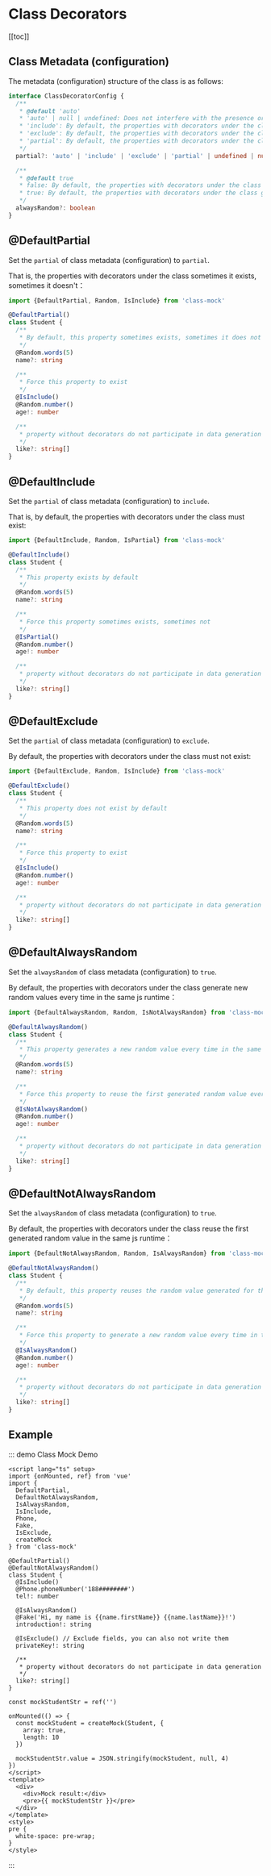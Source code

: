 # Class Decorators

[[toc]]

## Class Metadata (configuration)

The metadata (configuration) structure of the class is as follows:

```ts
interface ClassDecoratorConfig {
  /**
   * @default 'auto'
   * 'auto' | null | undefined: Does not interfere with the presence or absence of class properties.
   * 'include': By default, the properties with decorators under the class must exist
   * 'exclude': By default, the properties with decorators under the class must not exist
   * 'partial': By default, the properties with decorators under the class sometimes it exists, sometimes it doesn't
   */
  partial?: 'auto' | 'include' | 'exclude' | 'partial' | undefined | null

  /**
   * @default true
   * false: By default, the properties with decorators under the class reuse the first generated random value in the same js runtime
   * true: By default, the properties with decorators under the class generate new random values every time in the same js runtime
   */
  alwaysRandom?: boolean
}
```

## @DefaultPartial

Set the `partial` of class metadata (configuration) to `partial`.

That is, the properties with decorators under the class sometimes it exists, sometimes it doesn't：

```ts
import {DefaultPartial, Random, IsInclude} from 'class-mock'

@DefaultPartial()
class Student {
  /**
   * By default, this property sometimes exists, sometimes it does not exist
   */
  @Random.words(5)
  name?: string

  /**
   * Force this property to exist
   */
  @IsInclude()
  @Random.number()
  age!: number

  /**
   * property without decorators do not participate in data generation
   */
  like?: string[]
}
```

## @DefaultInclude

Set the `partial` of class metadata (configuration) to `include`.

That is, by default, the properties with decorators under the class must exist:

```ts
import {DefaultInclude, Random, IsPartial} from 'class-mock'

@DefaultInclude()
class Student {
  /**
   * This property exists by default
   */
  @Random.words(5)
  name?: string

  /**
   * Force this property sometimes exists, sometimes not
   */
  @IsPartial()
  @Random.number()
  age!: number

  /**
   * property without decorators do not participate in data generation
   */
  like?: string[]
}
```

## @DefaultExclude

Set the `partial` of class metadata (configuration) to `exclude`.

By default, the properties with decorators under the class must not exist:

```ts
import {DefaultExclude, Random, IsInclude} from 'class-mock'

@DefaultExclude()
class Student {
  /**
   * This property does not exist by default
   */
  @Random.words(5)
  name?: string

  /**
   * Force this property to exist
   */
  @IsInclude()
  @Random.number()
  age!: number

  /**
   * property without decorators do not participate in data generation
   */
  like?: string[]
}
```

## @DefaultAlwaysRandom

Set the `alwaysRandom` of class metadata (configuration) to `true`.

By default, the properties with decorators under the class generate new random values every time in the same js runtime：

```ts
import {DefaultAlwaysRandom, Random, IsNotAlwaysRandom} from 'class-mock'

@DefaultAlwaysRandom()
class Student {
  /**
   * This property generates a new random value every time in the same js runtime by default
   */
  @Random.words(5)
  name?: string

  /**
   * Force this property to reuse the first generated random value every time in the same js runtime
   */
  @IsNotAlwaysRandom()
  @Random.number()
  age!: number

  /**
   * property without decorators do not participate in data generation
   */
  like?: string[]
}
```

## @DefaultNotAlwaysRandom

Set the `alwaysRandom` of class metadata (configuration) to `true`.

By default, the properties with decorators under the class reuse the first generated random value in the same js runtime：

```ts
import {DefaultNotAlwaysRandom, Random, IsAlwaysRandom} from 'class-mock'

@DefaultNotAlwaysRandom()
class Student {
  /**
   * By default, this property reuses the random value generated for the first time every time in the same js runtime.
   */
  @Random.words(5)
  name?: string

  /**
   * Force this property to generate a new random value every time in the same js runtime
   */
  @IsAlwaysRandom()
  @Random.number()
  age!: number

  /**
   * property without decorators do not participate in data generation
   */
  like?: string[]
}
```

## Example

::: demo Class Mock Demo

```vue app.vue
<script lang="ts" setup>
import {onMounted, ref} from 'vue'
import {
  DefaultPartial,
  DefaultNotAlwaysRandom,
  IsAlwaysRandom,
  IsInclude,
  Phone,
  Fake,
  IsExclude,
  createMock
} from 'class-mock'

@DefaultPartial()
@DefaultNotAlwaysRandom()
class Student {
  @IsInclude()
  @Phone.phoneNumber('188########')
  tel!: number

  @IsAlwaysRandom()
  @Fake('Hi, my name is {{name.firstName}} {{name.lastName}}!')
  introduction!: string

  @IsExclude() // Exclude fields, you can also not write them
  privateKey!: string

  /**
   * property without decorators do not participate in data generation
   */
  like?: string[]
}

const mockStudentStr = ref('')

onMounted(() => {
  const mockStudent = createMock(Student, {
    array: true,
    length: 10
  })

  mockStudentStr.value = JSON.stringify(mockStudent, null, 4)
})
</script>
<template>
  <div>
    <div>Mock result:</div>
    <pre>{{ mockStudentStr }}</pre>
  </div>
</template>
<style>
pre {
  white-space: pre-wrap;
}
</style>
```

:::
